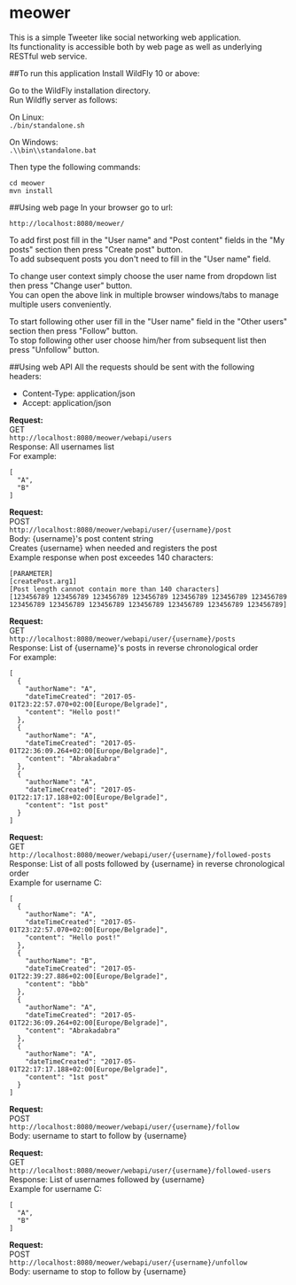 # meower
This is a simple Tweeter like social networking web application.<br>
Its functionality is accessible both by web page as well as underlying RESTful web service.

##To run this application
Install WildFly 10 or above:


Go to the WildFly installation directory.<br>
Run Wildfly server as follows:<br>

On Linux:<br>
`./bin/standalone.sh`

On Windows:<br>
`.\\bin\\standalone.bat`

Then type the following commands:
```
cd meower
mvn install
```

##Using web page
In your browser go to url:

`http://localhost:8080/meower/`

To add first post fill in the "User name" and "Post content" fields in the "My posts" section then press "Create post" button.<br>
To add subsequent posts you don't need to fill in the "User name" field.

To change user context simply choose the user name from dropdown list then press "Change user" button.<br>
You can open the above link in multiple browser windows/tabs to manage multiple users conveniently.

To start following other user fill in the "User name" field in the "Other users" section then press "Follow" button.<br>
To stop following other user choose him/her from subsequent list then press "Unfollow" button.

##Using web API
All the requests should be sent with the following headers:
- Content-Type: application/json
- Accept: application/json


<b>Request:</b><br>
GET<br>
`http://localhost:8080/meower/webapi/users`<br>
Response: All usernames list<br>
For example:
```
[
  "A",
  "B"
]
```


<b>Request:</b><br>
POST<br>
`http://localhost:8080/meower/webapi/user/{username}/post`<br>
Body: {username}'s post content string<br>
Creates {username} when needed and registers the post<br>
Example response when post exceedes 140 characters:<br>
```
[PARAMETER]
[createPost.arg1]
[Post length cannot contain more than 140 characters]
[123456789 123456789 123456789 123456789 123456789 123456789 123456789 
123456789 123456789 123456789 123456789 123456789 123456789 123456789]
```


<b>Request:</b><br>
GET<br>
`http://localhost:8080/meower/webapi/user/{username}/posts`<br>
Response: List of {username}'s posts in reverse chronological order<br>
For example:
```
[
  {
    "authorName": "A",
	"dateTimeCreated": "2017-05-01T23:22:57.070+02:00[Europe/Belgrade]",
	"content": "Hello post!"
  },
  {
	"authorName": "A",
	"dateTimeCreated": "2017-05-01T22:36:09.264+02:00[Europe/Belgrade]",
	"content": "Abrakadabra"
  },
  {
	"authorName": "A",
	"dateTimeCreated": "2017-05-01T22:17:17.188+02:00[Europe/Belgrade]",
	"content": "1st post"
  }
]
```


<b>Request:</b><br>
GET<br>
`http://localhost:8080/meower/webapi/user/{username}/followed-posts`<br>
Response: List of all posts followed by {username} in reverse chronological order<br>
Example for username C:
```
[
  {
	"authorName": "A",
	"dateTimeCreated": "2017-05-01T23:22:57.070+02:00[Europe/Belgrade]",
	"content": "Hello post!"
  },
  {
	"authorName": "B",
	"dateTimeCreated": "2017-05-01T22:39:27.886+02:00[Europe/Belgrade]",
	"content": "bbb"
  },
  {
	"authorName": "A",
	"dateTimeCreated": "2017-05-01T22:36:09.264+02:00[Europe/Belgrade]",
	"content": "Abrakadabra"
  },
  {
	"authorName": "A",
	"dateTimeCreated": "2017-05-01T22:17:17.188+02:00[Europe/Belgrade]",
	"content": "1st post"
  }
]
```


<b>Request:</b><br>
POST<br>
`http://localhost:8080/meower/webapi/user/{username}/follow`<br>
Body: username to start to follow by {username}


<b>Request:</b><br>
GET<br>
`http://localhost:8080/meower/webapi/user/{username}/followed-users`<br>
Response: List of usernames followed by {username}<br>
Example for username C:
```
[
  "A",
  "B"
]
```


<b>Request:</b><br>
POST<br>
`http://localhost:8080/meower/webapi/user/{username}/unfollow`<br>
Body: username to stop to follow by {username}
